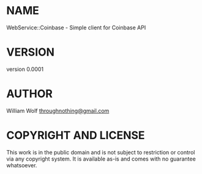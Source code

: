 # NAME

WebService::Coinbase - Simple client for Coinbase API

# VERSION

version 0.0001

# AUTHOR

William Wolf <throughnothing@gmail.com>

# COPYRIGHT AND LICENSE

This work is in the public domain and is not subject to restriction or control
via any copyright system.  It is available as-is and comes with no guarantee
whatsoever.

